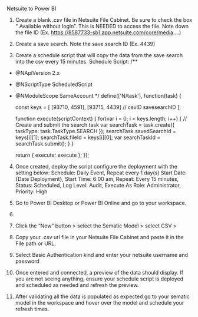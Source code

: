 Netsuite to Power BI
1.	Create a blank .csv file in Netsuite File Cabinet. 
Be sure to check the box “ Available without login”. This is NEEDED to access the file. 
Note down the file ID (Ex. https://8587733-sb1.app.netsuite.com/core/media....)
 
2.	Create a save search. 
Note the save search ID (Ex. 4439)
 
3.	Create a schedule script that will copy the data from the save search into the csv every 15 minutes.
Schedule Script:
/** 
 * @NApiVersion 2.x 
 * @NScriptType ScheduledScript 
 * @NModuleScope SameAccount 
 */
define(['N/task'], function(task) {

    const keys = [ 
        [93710, 4591], [93715, 4439]  // csvID savesearchID
    ];

    function execute(scriptContext) {
        for(var i = 0; i < keys.length; i++) { 
            // Create and submit the search task
            var searchTask = task.create({ 
                taskType: task.TaskType.SEARCH 
            });
            searchTask.savedSearchId = keys[i][1]; 
            searchTask.fileId = keys[i][0]; 
            var searchTaskId = searchTask.submit(); 
        }
    }

    return { 
        execute: execute 
    }; 
});
4.	Once created, deploy the script configure the deployment with the setting below:
Schedule: Daily Event, Repeat every 1 day(s)
Start Date: {Date Deployment}, Start Time: 6:00 am, Repeat: Every 15 minutes,
Status: Scheduled, Log Level: Audit, Execute As Role: Administrator, Priority: High

5.	Go to Power BI Desktop or Power BI Online and go to your workspace.
6.	
7.	Click the “New” button > select the Sematic Model > select CSV > 
 
8.	Copy your .csv url file in your Netsuite File Cabinet and paste it in the File path or URL. 
 
9.	Select Basic Authentication kind and enter your netsuite username and password

10.	Once entered and connected, a preview of the data should display. If you are not seeing anything, ensure your schedule script is deployed and scheduled as needed and refresh the preview.
 
11.	After validating all the data is populated as expected go to your sematic model in the workspace and hover over the model and schedule your refresh times.
 
